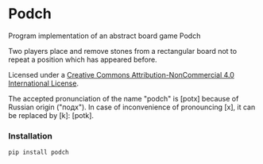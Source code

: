 # Podch

Program implementation of an abstract board game Podch

Two players place and remove stones from a rectangular board not to repeat a position which has appeared before.

Licensed under a
[Creative Commons Attribution-NonCommercial 4.0 International License](https://creativecommons.org/licenses/by-nc/4.0/).

The accepted pronunciation of the name "podch" is [potx] because of Russian origin ("подх"). In case of inconvenience of
pronouncing [x], it can be replaced by [k]: [potk].

### Installation

`pip install podch`

